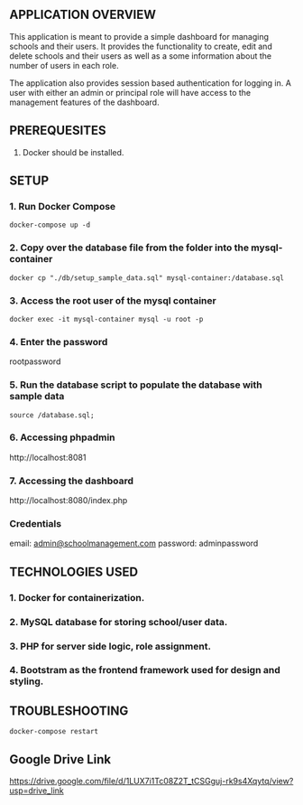 ## APPLICATION OVERVIEW
This application is meant to provide a simple dashboard for managing schools and
their users. It provides the functionality to create, edit and delete schools and their
users as well as a some information about the number of users in each role.

The application also provides session based authentication for logging in. A user with
either an admin or principal role will have access to the management features of the
dashboard.

## PREREQUESITES
1. Docker should be installed.


## SETUP

### 1. Run Docker Compose
```docker-compose up -d```

### 2. Copy over the database file from the folder into the mysql-container
```docker cp "./db/setup_sample_data.sql" mysql-container:/database.sql```

### 3. Access the root user of the mysql container
```docker exec -it mysql-container mysql -u root -p```

### 4. Enter the password
rootpassword

### 5. Run the database script to populate the database with sample data
```source /database.sql;```

### 6. Accessing phpadmin
http://localhost:8081

### 7. Accessing the dashboard
http://localhost:8080/index.php

### Credentials
email: admin@schoolmanagement.com
password: adminpassword

## TECHNOLOGIES USED

### 1. Docker for containerization.
### 2. MySQL database for storing school/user data.
### 3. PHP for server side logic, role assignment.
### 4. Bootstram as the frontend framework used for design and styling.


## TROUBLESHOOTING
```docker-compose restart```

## Google Drive Link
https://drive.google.com/file/d/1LUX7i1Tc08Z2T_tCSGguj-rk9s4Xqytq/view?usp=drive_link



